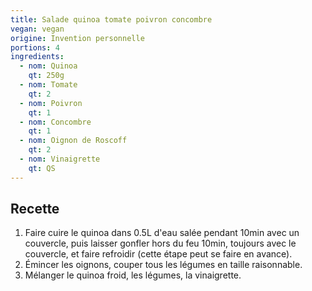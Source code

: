 ```yaml
---
title: Salade quinoa tomate poivron concombre
vegan: vegan
origine: Invention personnelle
portions: 4
ingredients:
  - nom: Quinoa
    qt: 250g
  - nom: Tomate
    qt: 2
  - nom: Poivron
    qt: 1
  - nom: Concombre
    qt: 1
  - nom: Oignon de Roscoff
    qt: 2
  - nom: Vinaigrette
    qt: QS
---
```


Recette
-------

1. Faire cuire le quinoa dans 0.5L d'eau salée pendant 10min avec un couvercle, puis laisser gonfler hors du feu 10min, toujours avec le couvercle, et faire refroidir (cette étape peut se faire en avance).
2. Émincer les oignons, couper tous les légumes en taille raisonnable.
3. Mélanger le quinoa froid, les légumes, la vinaigrette.
